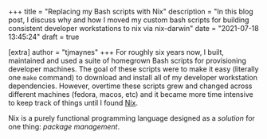 +++
title = "Replacing my Bash scripts with Nix"
description = "In this blog post, I discuss why and how I moved my custom bash scripts for building consistent developer workstations to nix via nix-darwin"
date = "2021-07-18 13:45:24"
draft = true

[extra]
author = "tjmaynes"
+++
For roughly six years now, I built, maintained and used a suite of homegrown Bash scripts for provisioning developer machines. The goal of these scripts were to make it easy (literally one `make` command) to download and install all of my developer workstation dependencies. However, overtime these scripts grew and changed across different machines (fedora, macos, etc) and it became more time intensive to keep track of things until I found [Nix](https://nixos.org/).

Nix is a purely functional programming language designed as a *solution* for one thing: *package management*.